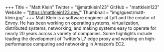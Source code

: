 +++
Title = "Matt Klein"
Twitter = "@mattklein123"
GitHub = "mattklein123"
Website = "https://mattklein123.dev/"
Thumbnail = "img/guest/matt-klein.jpg"
+++
Matt Klein is a software engineer at Lyft and the creator of Envoy. He has been working on operating systems, virtualization, distributed systems, networking, and making systems easy to operate for nearly 20 years across a variety of companies. Some highlights include leading the development of Twitter’s L7 edge proxy and working on high-performance computing and networking in Amazon’s EC2.